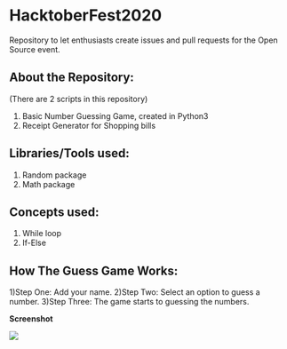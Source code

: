# HacktoberFest2020
Repository to let enthusiasts create issues and pull requests for the Open Source event.

## About the Repository:
(There are 2 scripts in this repository)
1) Basic Number Guessing Game, created in Python3
2) Receipt Generator for Shopping bills
 
## Libraries/Tools used:
1) Random package
2) Math package

## Concepts used:
1) While loop
2) If-Else

## How The Guess Game Works:
1)Step One: Add your name.
2)Step Two: Select an option to guess a number.
3)Step Three: The game starts to guessing the numbers. 

**Screenshot**

![](images/game.jpg)
